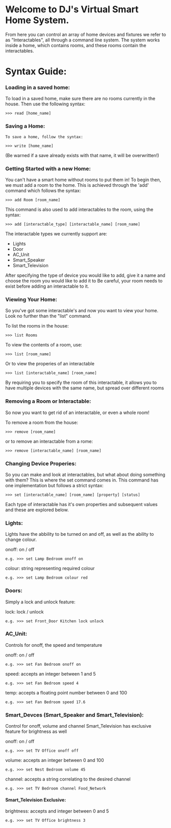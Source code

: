 # Welcome to DJ's Virtual Smart Home System.
From here you can control an array of home devices and fixtures we refer to as "Interactables", all through a command line system.
The system works inside a home, which contains rooms, and these rooms contain the interactables.

# Syntax Guide:

### Loading in a saved home:
To load in a saved home, make sure there are no rooms currently in the house. Then use the following syntax:

	>>> read [home_name]

### Saving a Home:
	To save a home, follow the syntax:

	>>> write [home_name]

(Be warned if a save already exists with that name, it will be overwritten!)

### Getting Started with a new Home:
You can't have a smart home without rooms to put them in! To begin then, we must add a room to the home.
This is achieved through the 'add' command which follows the syntax:

	>>> add Room [room_name]

This command is also used to add interactables to the room, using the syntax:

	>>> add [interactable_type] [interactable_name] [room_name]

The interactable types we currently support are:
- Lights
- Door
- AC_Unit
- Smart_Speaker
- Smart_Television

After specifying the type of device you would like to add, give it a name and choose the room you would like to add it to
Be careful, your room needs to exist before adding an interactable to it.

### Viewing Your Home:
So you've got some interactable's and now you want to view your home. Look no further than the "list" command.

To list the rooms in the house:

	>>> list Rooms

To view the contents of a room, use:

	>>> list [room_name]

Or to view the properies of an interactable

	>>> list [interactable_name] [room_name]

By requiring you to specify the room of this interactable, it allows you to have multiple devices with the same name, but spread over different rooms

### Removing a Room or Interactable:
So now you want to get rid of an interactable, or even a whole room!

To remove a room from the house:

	>>> remove [room_name]

or to remove an interactable from a rome:

	>>> remove [interactable_name] [room_name]


### Changing Device Properies:
So you can make and look at interactables, but what about doing something with them?
This is where the set command comes in.
This command has one implementation but follows a strict syntax:

	>>> set [interactable_name] [room_name] [property] [status]

Each type of interactable has it's own properties and subsequent values and these are explored below.

### Lights:
Lights have the abbility to be turned on and off, as well as the ability to change colour.

onoff: on / off
      
	e.g. >>> set Lamp Bedroom onoff on

colour: string representing required colour

	e.g. >>> set Lamp Bedroom colour red

### Doors:
Simply a lock and unlock feature:

lock: lock / unlock

	e.g. >>> set Front_Door Kitchen lock unlock

### AC_Unit:
Controls for onoff, the speed and temperature

onoff: on / off

	e.g. >>> set Fan Bedroom onoff on

speed: accepts an integer between 1 and 5

	e.g. >>> set Fan Bedroom speed 4

temp: accepts a floating point number between 0 and 100

	e.g. >>> set Fan Bedroom speed 17.6

### Smart_Devces (Smart_Speaker and Smart_Television):
Control for onoff, volume and channel
Smart_Television has exclusive feature for brightness as well

onoff: on / off

	e.g. >>> set TV Office onoff off

volume: accepts an integer between 0 and 100

	e.g. >>> set Nest Bedroom volume 45

channel: accepts a string correlating to the desired channel

	e.g. >>> set TV Bedroom channel Food_Network

#### Smart_Television Exclusive:
brightness: accepts and integer between 0 and 5

	e.g. >>> set TV Office brightness 3
